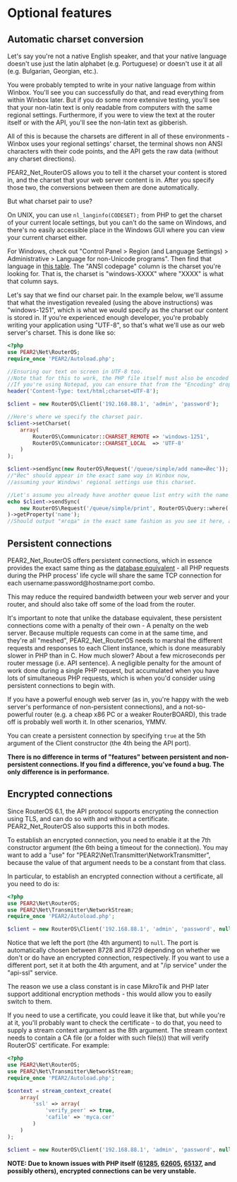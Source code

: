# Optional features

## Automatic charset conversion
Let's say you're not a native English speaker, and that your native language doesn't use just the latin alphabet (e.g. Portuguese) or doesn't use it at all (e.g. Bulgarian, Georgian, etc.).

You were probably tempted to write in your native language from within Winbox. You'll see you can successfully do that, and read everything from within Winbox later. But if you do some more extensive testing, you'll see that your non-latin text is only readable from computers with the same regional settings. Furthermore, if you were to view the text at the router itself or with the API, you'll see the non-latin text as gibberish.

All of this is because the charsets are different in all of these environments - Winbox uses your regional settings' charset, the terminal shows non ANSI characters with their code points, and the API gets the raw data (without any charset directions).

PEAR2_Net_RouterOS allows you to tell it the charset your content is stored in, and the charset that your web server content is in. After you specify those two, the conversions between them are done automatically.

But what charset pair to use?

On UNIX, you can use ```nl_langinfo(CODESET);``` from PHP to get the charset of your current locale settings, but you can't do the same on Windows, and there's no easily accessible place in the Windows GUI where you can view your current charset either.

For Windows, check out "Control Panel > Region (and Language Settings) > Administrative > Language for non-Unicode programs". Then find that language in [this table](http://msdn.microsoft.com/en-us/goglobal/bb896001.aspx). The "ANSI codepage" column is the charset you're looking for. That is, the charset is "windows-XXXX" where "XXXX" is what that column says.

Let's say that we find our charset pair. In the example below, we'll assume that what the investigation revealed (using the above instructions) was "windows-1251", which is what we would specify as the charset our content is stored in. If you're experienced enough developer, you're probably writing your application using "UTF-8", so that's what we'll use as our web server's charset. This is done like so:

```php
<?php
use PEAR2\Net\RouterOS;
require_once 'PEAR2/Autoload.php';

//Ensuring our text on screen in UTF-8 too.
//Note that for this to work, the PHP file itself must also be encoded with UTF-8.
//If you're using Notepad, you can ensure that from the "Encoding" drop down at the "Save As..." dialog.
header('Content-Type: text/html;charset=UTF-8');

$client = new RouterOS\Client('192.168.88.1', 'admin', 'password');

//Here's where we specify the charset pair.
$client->setCharset(
    array(
        RouterOS\Communicator::CHARSET_REMOTE => 'windows-1251',
        RouterOS\Communicator::CHARSET_LOCAL  => 'UTF-8'
    )
);

$client->sendSync(new RouterOS\Request('/queue/simple/add name=Йес'));
//"Йес" should appear in the exact same way in Winbox now,
//assuming your Windows' regional settings use this charset.

//Let's assume you already have another queue list entry with the name "ягода"
echo $client->sendSync(
    new RouterOS\Request('/queue/simple/print', RouterOS\Query::where('name', 'ягода'))
)->getProperty('name');
//Should output "ягода" in the exact same fashion as you see it here, and in Winbox.
```

## Persistent connections
PEAR2_Net_RouterOS offers persistent connections, which in essence provides the exact same thing as the [database equivalent](http://php.net/manual/en/features.persistent-connections.php) - all PHP requests during the PHP process' life cycle will share the same TCP connection for each username:password@hostname:port combo.

This may reduce the required bandwidth between your web server and your router, and should also take off some of the load from the router.

It's important to note that unlike the database equivalent, these persistent connections come with a penalty of their own - A penalty on the web server. Because multiple requests can come in at the same time, and they're all "meshed", PEAR2_Net_RouterOS needs to marshal the different requests and responses to each Client instance, which is done measurably slower in PHP than in C. How much slower? About a few microseconds per router message (i.e. API sentence). A negligible penalty for the amount of work done during a single PHP request, but accumulated when you have lots of simultaneous PHP requests, which is when you'd consider using persistent connections to begin with.

If you have a powerful enough web server (as in, you're happy with the web server's performance of non-persistent connections), and a not-so-powerful router (e.g. a cheap x86 PC or a weaker RouterBOARD), this trade off is probably well worth it. In other scenarios, YMMV.

You can create a persistent connection by specifying ```true``` at the 5th argument of the Client constructor (the 4th being the API port).

__There is no difference in terms of "features" between persistent and non-persistent connections. If you find a difference, you've found a bug. The only difference is in performance.__

## Encrypted connections
Since RouterOS 6.1, the API protocol supports encrypting the connection using TLS, and can do so with and without a certificate. PEAR2_Net_RouterOS also supports this in both modes.

To establish an encrypted connection, you need to enable it at the 7th constructor argument (the 6th being a timeout for the connection). You may want to add a "use" for "PEAR2\Net\Transmitter\NetworkTransmitter", because the value of that argument needs to be a constant from that class.

In particular, to establish an encrypted connection without a certificate, all you need to do is:
```php
<?php
use PEAR2\Net\RouterOS;
use PEAR2\Net\Transmitter\NetworkStream;
require_once 'PEAR2/Autoload.php';

$client = new RouterOS\Client('192.168.88.1', 'admin', 'password', null, false, null, NetworkStream::CRYPTO_TLS);
```

Notice that we left the port (the 4th argument) to ```null```. The port is automatically chosen between 8728 and 8729 depending on whether we don't or do have an encrypted connection, respectively. If you want to use a different port, set it at both the 4th argument, and at "/ip service" under the "api-ssl" service.

The reason we use a class constant is in case MikroTik and PHP later support additional encryption methods - this would allow you to easily switch to them.

If you need to use a certificate, you could leave it like that, but while you're at it, you'll probably want to check the certificate - to do that, you need to supply a stream context argument as the 8th argument. The stream context needs to contain a CA file (or a folder with such file(s)) that will verify RouterOS' certificate. For example:
```php
<?php
use PEAR2\Net\RouterOS;
use PEAR2\Net\Transmitter\NetworkStream;
require_once 'PEAR2/Autoload.php';

$context = stream_context_create(
    array(
        'ssl' => array(
            'verify_peer' => true,
            'cafile' => 'myca.cer'
        )
    )
);

$client = new RouterOS\Client('192.168.88.1', 'admin', 'password', null, false, null, NetworkStream::CRYPTO_TLS, $context);
```

**NOTE: Due to known issues with PHP itself ([61285](https://bugs.php.net/bug.php?id=61285), [62605](https://bugs.php.net/bug.php?id=62605), [65137](https://bugs.php.net/bug.php?id=65137), and possibly others), encrypted connections can be very unstable.**